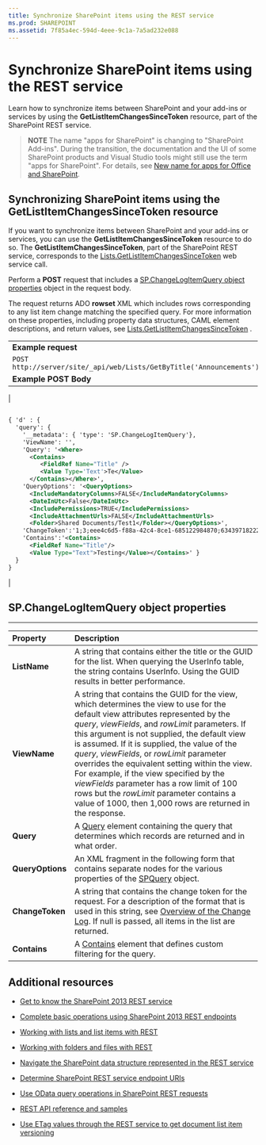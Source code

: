 ```yaml
---
title: Synchronize SharePoint items using the REST service
ms.prod: SHAREPOINT
ms.assetid: 7f85a4ec-594d-4eee-9c1a-7a5ad232e088
---
```



# Synchronize SharePoint items using the REST service
Learn how to synchronize items between SharePoint and your add-ins or services by using the **GetListItemChangesSinceToken** resource, part of the SharePoint REST service.
> **NOTE**
> The name "apps for SharePoint" is changing to "SharePoint Add-ins". During the transition, the documentation and the UI of some SharePoint products and Visual Studio tools might still use the term "apps for SharePoint". For details, see  [New name for apps for Office and SharePoint](new-name-for-apps-for-sharepoint.md#bk_newname). 
  
    
    


## Synchronizing SharePoint items using the GetListItemChangesSinceToken resource

If you want to synchronize items between SharePoint and your add-ins or services, you can use the **GetListItemChangesSinceToken** resource to do so. The **GetListItemChangesSinceToken**, part of the SharePoint REST service, corresponds to the  [Lists.GetListItemChangesSinceToken](https://msdn.microsoft.com/library/WebSvcLists.Lists.GetListItemChangesSinceToken.aspx) web service call.
  
    
    
Perform a **POST** request that includes a [SP.ChangeLogItemQuery object properties](#bk_props) object in the request body.
  
    
    
The request returns ADO **rowset** XML which includes rows corresponding to any list item change matching the specified query. For more information on these properties, including property data structures, CAML element descriptions, and return values, see [Lists.GetListItemChangesSinceToken](https://msdn.microsoft.com/library/WebSvcLists.Lists.GetListItemChangesSinceToken.aspx) .
  
    
    

||
|:-----|
|**Example request** <br/> |
| `POST http://server/site/_api/web/Lists/GetByTitle('Announcements')/GetListItemChangesSinceToken` <br/> |
|**Example POST Body** <br/> |
|
```XML

{ 'd' : {
  'query': { 
    '__metadata': { 'type': 'SP.ChangeLogItemQuery'}, 
    'ViewName': '', 
    'Query': '<Where>
      <Contains>
         <FieldRef Name="Title" />
         <Value Type='Text'>Te</Value>
      </Contains></Where>',
    'QueryOptions': '<QueryOptions>
      <IncludeMandatoryColumns>FALSE</IncludeMandatoryColumns>
      <DateInUtc>False</DateInUtc>
      <IncludePermissions>TRUE</IncludePermissions>
      <IncludeAttachmentUrls>FALSE</IncludeAttachmentUrls>
      <Folder>Shared Documents/Test1</Folder></QueryOptions>', 
    'ChangeToken':'1;3;eee4c6d5-f88a-42c4-8ce1-685122984870;634397182229400000;3710', 
    'Contains':'<Contains>
      <FieldRef Name="Title"/>
      <Value Type="Text">Testing</Value></Contains>' } 
  } 
}

```

|
   

## SP.ChangeLogItemQuery object properties
<a name="bk_props"> </a>


****


|**Property**|**Description**|
|:-----|:-----|
|**ListName** <br/> |A string that contains either the title or the GUID for the list. When querying the UserInfo table, the string contains UserInfo. Using the GUID results in better performance.  <br/> |
|**ViewName** <br/> |A string that contains the GUID for the view, which determines the view to use for the default view attributes represented by the  _query_,  _viewFields_, and  _rowLimit_ parameters. If this argument is not supplied, the default view is assumed. If it is supplied, the value of the _query_,  _viewFields_, or  _rowLimit_ parameter overrides the equivalent setting within the view. For example, if the view specified by the _viewFields_ parameter has a row limit of 100 rows but the _rowLimit_ parameter contains a value of 1000, then 1,000 rows are returned in the response. <br/> |
|**Query** <br/> |A  [Query](http://msdn.microsoft.com/en-us/library/ms471093.aspx) element containing the query that determines which records are returned and in what order. <br/> |
|**QueryOptions** <br/> |An XML fragment in the following form that contains separate nodes for the various properties of the  [SPQuery](https://msdn.microsoft.com/library/Microsoft.SharePoint.SPQuery.aspx) object. <br/> |
|**ChangeToken** <br/> |A string that contains the change token for the request. For a description of the format that is used in this string, see  [Overview of the Change Log](http://msdn.microsoft.com/en-us/library/bb417456.aspx). If null is passed, all items in the list are returned.  <br/> |
|**Contains** <br/> |A  [Contains](http://msdn.microsoft.com/en-us/library/ms196501.aspx) element that defines custom filtering for the query. <br/> |
   

## Additional resources
<a name="bk_addresources"> </a>


-  [Get to know the SharePoint 2013 REST service](get-to-know-the-sharepoint-2013-rest-service.md)
    
  
-  [Complete basic operations using SharePoint 2013 REST endpoints](complete-basic-operations-using-sharepoint-2013-rest-endpoints.md)
    
  
-  [Working with lists and list items with REST](working-with-lists-and-list-items-with-rest.md)
    
  
-  [Working with folders and files with REST](working-with-folders-and-files-with-rest.md)
    
  
-  [Navigate the SharePoint data structure represented in the REST service](navigate-the-sharepoint-data-structure-represented-in-the-rest-service.md)
    
  
-  [Determine SharePoint REST service endpoint URIs](determine-sharepoint-rest-service-endpoint-uris.md)
    
  
-  [Use OData query operations in SharePoint REST requests](use-odata-query-operations-in-sharepoint-rest-requests.md)
    
  
-  [REST API reference and samples](http://msdn.microsoft.com/library/02128c70-9d27-4388-9374-a11bce68fdb8%28Office.15%29.aspx)
    
  
-  [Use ETag values through the REST service to get document list item versioning](http://msdn.microsoft.com/library/5f7e0579-46b7-44ab-b3b4-cdbc622dcd98%28Office.15%29.aspx)
    
  

  
    
    

